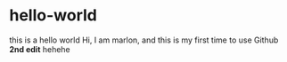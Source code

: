 # hello-world
this is a hello world
Hi, I am marlon, and this is my first time to use Github
**2nd edit** hehehe
